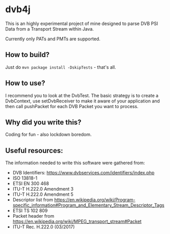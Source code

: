 # dvb4j

This is an highly experimental project of mine designed to parse DVB PSI Data from a Transport Stream within Java.

Currently only PATs and PMTs are supported.

## How to build?

Just do `mvn package install -DskipTests` - that's all.

## How to use?

I recommend you to look at the DvbTest. 
The basic strategy is to create a DvbContext, use setDvbReceiver to make it aware of your application and then call pushPacket for each DVB Packet you want to process.

## Why did you write this?

Coding for fun - also lockdown boredom.

## Useful resources:

The information needed to write this software were gathered from:

- DVB Identifiers: https://www.dvbservices.com/identifiers/index.php
- ISO 13818-1
- ETSI EN 300 468 
- ITU-T H.222.0 Amendment 3
- ITU-T H.222.0 Amendment 5
- Descriptor list from https://en.wikipedia.org/wiki/Program-specific_information#Program_and_Elementary_Stream_Descriptor_Tags
- ETSI TS 102 809
- Packet header from https://en.wikipedia.org/wiki/MPEG_transport_stream#Packet
- ITU-T Rec. H.222.0 (03/2017) 